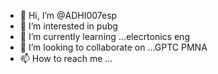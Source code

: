 - 👋 Hi, I’m @ADHI007esp
- 👀 I’m interested in pubg
- 🌱 I’m currently learning ...elecrtonics eng
- 💞️ I’m looking to collaborate on ...GPTC PMNA
- 📫 How to reach me ...

<!---
ADHI007esp/ADHI007esp is a ✨ special ✨ repository because its `README.md` (this file) appears on your GitHub profile.
You can click the Preview link to take a look at your changes.
--->
